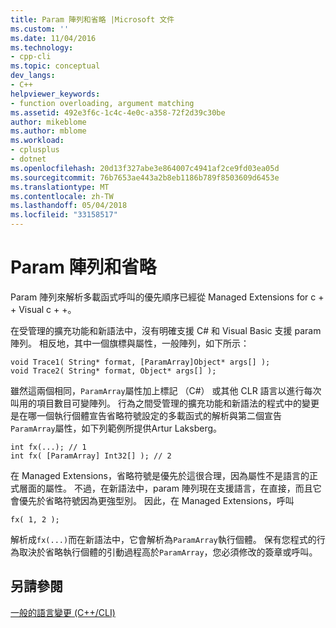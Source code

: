 ```yaml
---
title: Param 陣列和省略 |Microsoft 文件
ms.custom: ''
ms.date: 11/04/2016
ms.technology:
- cpp-cli
ms.topic: conceptual
dev_langs:
- C++
helpviewer_keywords:
- function overloading, argument matching
ms.assetid: 492e3f6c-1c4c-4e0c-a358-72f2d39c30be
author: mikeblome
ms.author: mblome
ms.workload:
- cplusplus
- dotnet
ms.openlocfilehash: 20d13f327abe3e864007c4941af2ce9fd03ea05d
ms.sourcegitcommit: 76b7653ae443a2b8eb1186b789f8503609d6453e
ms.translationtype: MT
ms.contentlocale: zh-TW
ms.lasthandoff: 05/04/2018
ms.locfileid: "33158517"
---
```

# <a name="param-array-and-ellipsis"></a>Param 陣列和省略
Param 陣列來解析多載函式呼叫的優先順序已經從 Managed Extensions for c + + Visual c + +。  
  
 在受管理的擴充功能和新語法中，沒有明確支援 C# 和 Visual Basic 支援 param 陣列。 相反地，其中一個旗標與屬性，一般陣列，如下所示：  
  
```  
void Trace1( String* format, [ParamArray]Object* args[] );  
void Trace2( String* format, Object* args[] );  
```  
  
 雖然這兩個相同，`ParamArray`屬性加上標記 （C#） 或其他 CLR 語言以進行每次叫用的項目數目可變陣列。 行為之間受管理的擴充功能和新語法的程式中的變更是在哪一個執行個體宣告省略符號設定的多載函式的解析與第二個宣告`ParamArray`屬性，如下列範例所提供Artur Laksberg。  
  
```  
int fx(...); // 1  
int fx( [ParamArray] Int32[] ); // 2  
```  
  
 在 Managed Extensions，省略符號是優先於這很合理，因為屬性不是語言的正式層面的屬性。 不過，在新語法中，param 陣列現在支援語言，在直接，而且它會優先於省略符號因為更強型別。 因此，在 Managed Extensions，呼叫  
  
```  
fx( 1, 2 );  
```  
  
 解析成`fx(...)`而在新語法中，它會解析為`ParamArray`執行個體。 保有您程式的行為取決於省略執行個體的引動過程高於`ParamArray`，您必須修改的簽章或呼叫。  
  
## <a name="see-also"></a>另請參閱  
 [一般的語言變更 (C++/CLI)](../dotnet/general-language-changes-cpp-cli.md)